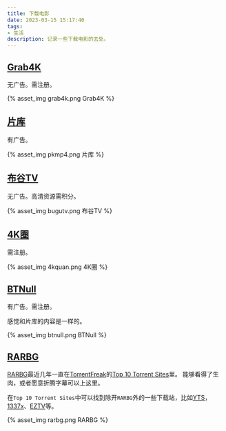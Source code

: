 ```yaml
---
title: 下载电影
date: 2023-03-15 15:17:40
tags:
- 生活
description: 记录一些下载电影的去处。
---
```

## [Grab4K](https://www.grab4k.net/)

无广告。需注册。

{% asset_img grab4k.png Grab4K %}

## [片库](https://www.pkmp4.com/)

有广告。

{% asset_img pkmp4.png 片库 %}

## [布谷TV](https://www.bugutv.net/)

无广告。高清资源需积分。

{% asset_img bugutv.png 布谷TV %}

## [4K圈](http://www.4kquan.com/)

需注册。

{% asset_img 4kquan.png 4K圈 %}

## [BTNull](https://www.btnull.org/)

有广告。需注册。

感觉和片库的内容是一样的。

{% asset_img btnull.png BTNull %}

## [RARBG](https://rarbg.to/)

[RARBG](https://en.wikipedia.org/wiki/RARBG)最近几年一直在[TorrentFreak](https://torrentfreak.com/)的[Top 10 Torrent Sites](https://torrentfreak.com/top-torrent-sites/)里。
能够看得了生肉，或者愿意折腾字幕可以上这里。

在`Top 10 Torrent Sites`中可以找到除开`RARBG`外的一些下载站，比如[YTS](https://yts.mx/)，[1337x](https://1337x.to/)、[EZTV](https://eztvx.to/)等。

{% asset_img rarbg.png RARBG %}
